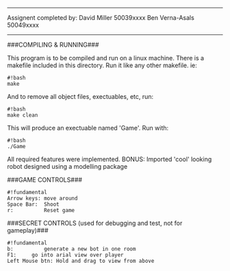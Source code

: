*************
Assignent completed by: 
      David Miller	50039xxxx
      Ben Verna-Asals	50049xxxx

*************

###COMPILING & RUNNING###

This program is to be compiled and run on a linux machine.
There is a makefile included in this directory. Run it like any other makefile.
ie:
```
#!bash
make
```
And to remove all object files, exectuables, etc, run:
```
#!bash        
make clean
```
This will produce an exectuable named 'Game'. Run with:
```
#!bash  	
./Game
```
All required features were implemented.
BONUS: Imported 'cool' looking robot designed using a modelling package

###GAME CONTROLS###
```
#!fundamental
Arrow keys:	move around
Space Bar:	Shoot
r:    		Reset game
```

###SECRET CONTROLS (used for debugging and test, not for gameplay)###
```
#!fundamental
b:     		generate a new bot in one room
F1:		go into arial view over player
Left Mouse btn:	Hold and drag to view from above
```